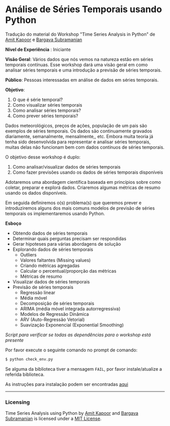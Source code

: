 # Análise de Séries Temporais usando Python 
Tradução do material do Workshop "Time Series Analysis in Python"
de [Amit Kapoor](http://twitter.com/amitkaps) e [Bargava Subramanian](http://twitter.com/bargava)

**Nível de Experiência** : Iniciante

**Visão Geral**: Vários dados que nós vemos na natureza estão em séries temporais contínuas. Esse workshop dará uma visão geral em como analisar séries temporais e uma introdução a previsão de séries temporais.

**Público**: Pessoas interessadas em análise de dados em séries temporais.

**Objetivo**: 

1. O que é série temporal? 
2. Como visualizar séries temporais
3. Como analisar séries temporais? 
4. Como prever séries temporais?  


Dados meteorológicos, preços de ações, população de um pais são exemplos de séries temporais. Os dados são continuamente gravados diariamente, semanalmente, mensalmente,, etc. Embora muita teoria já tenha sido desenvolvida para representar e analisar séries temporais, muitas delas não funcionam bem com dados contínuos de séries temporais.

O objetivo desse workshop é duplo:

1. Como analisar/visualizar dados de séries temporais
2. Como fazer previsões usando os dados de séries temporais disponíveis

Adotaremos uma abordagem científica baseada em princípios sobre como coletar, preparar e explorá dados. Criaremos algumas métricas de resumo usando os dados disponíveis.

Em seguida definiremos o(s) problema(s) que queremos prever e introduziremos alguns dos mais comuns modelos de previsão de séries temporais os implementaremos usando Python.

**Esboço**

* Obtendo dados de séries temporais
* Determinar quais perguntas precisam ser respondidas
* Gerar hipoteses para várias abordagens de solução
* Explorando dados de séries temporais
  * Outliers
  * Valores faltantes (Missing values)
  * Criando métricas agregadas
  * Calcular o percentual/proporção das métricas
  * Métricas de resumo
* Visualizar dados de séries temporais
* Previsão de séries temporais
  * Regressão linear
  * Média móvel
  * Decomposição de séries temporais
  * ARIMA (média móvel integrada autorregressiva)
  * Modelos de Regressão Dinâmica
  * ARV (Auto-Regressão Vetorial)
  * Suavização Exponencial (Exponential Smoothing)



*Script para verificar se todas as dependências para o workshop está presente*

Por favor execute o seguinte comando no prompt de comando:

```sh
$ python check_env.py
```
Se alguma da biblioteca tiver a mensagem `FAIL`, por favor instale/atualize a referida biblioteca.

As instruções para instalação podem ser encontradas [aqui](https://github.com/rouseguy/TimeSeriesAnalysiswithPython/blob/master/installation_instructions.md)

---
### Licensing

Time Series Analysis using Python by <a href="https://twitter.com/amitkaps/">Amit Kapoor</a> and <a href="https://twitter.com/bargava/">Bargava Subramanian</a> is licensed under a <a rel="license" href="https://opensource.org/licenses/MIT">MIT License</a>.
